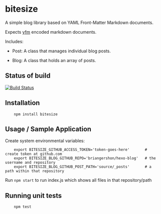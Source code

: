 # bitesize

A simple blog library based on YAML Front-Matter Markdown documents.

Expects [yfm](https://github.com/assemble/yfm) encoded markdown documents.

Includes:

* Post: A class that manages individual blog posts.

* Blog: A class that holds an array of posts.


## Status of build

[![Build Status](https://travis-ci.org/briangershon/bitesize.png?branch=master)](https://travis-ci.org/briangershon/bitesize)

## Installation

        npm install bitesize

## Usage / Sample Application

Create system environmental variables:

        export BITESIZE_GITHUB_ACCESS_TOKEN='token-goes-here'       # create token at github.com
        export BITESIZE_BLOG_GITHUB_REPO='briangershon/hexo-blog'   # the username and repository
        export BITESIZE_BLOG_GITHUB_POST_PATH='source/_posts'       # a path within that repository

Run `npm start` to run index.js which shows all files in that repository/path

## Running unit tests

        npm test
